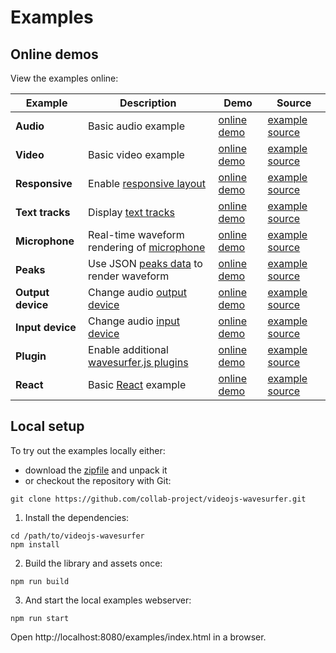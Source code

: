 # Examples

## Online demos

View the examples online:

| Example | Description | Demo | Source |
| --- | --- | --- | --- |
| **Audio** | Basic audio example | [online demo](https://collab-project.github.io/videojs-wavesurfer/demo/index.html) | [example source](https://github.com/collab-project/videojs-wavesurfer/blob/master/examples/index.html) |
| **Video** | Basic video example | [online demo](https://collab-project.github.io/videojs-wavesurfer/demo/video.html) | [example source](https://github.com/collab-project/videojs-wavesurfer/blob/master/examples/video.html) |
| **Responsive** | Enable [responsive layout](responsive.md) | [online demo](https://collab-project.github.io/videojs-wavesurfer/demo/fluid.html) | [example source](https://github.com/collab-project/videojs-wavesurfer/blob/master/examples/fluid.html) |
| **Text tracks** | Display [text tracks](text-tracks.md) | [online demo](https://collab-project.github.io/videojs-wavesurfer/demo/texttrack.html) | [example source](https://github.com/collab-project/videojs-wavesurfer/blob/master/examples/texttrack.html) |
| **Microphone** | Real-time waveform rendering of [microphone](microphone.md) | [online demo](https://collab-project.github.io/videojs-wavesurfer/demo/live.html) | [example source](https://github.com/collab-project/videojs-wavesurfer/blob/master/examples/live.html) |
| **Peaks** | Use JSON [peaks data](peaks.md) to render waveform | [online demo](https://collab-project.github.io/videojs-wavesurfer/demo/peaks.html) | [example source](https://github.com/collab-project/videojs-wavesurfer/blob/master/examples/peaks.html) |
| **Output device** | Change audio [output device](change-device.md) | [online demo](https://collab-project.github.io/videojs-wavesurfer/demo/output.html) | [example source](https://github.com/collab-project/videojs-wavesurfer/blob/master/examples/output.html) |
| **Input device** | Change audio [input device](change-device.md) | [online demo](https://collab-project.github.io/videojs-wavesurfer/demo/input.html) | [example source](https://github.com/collab-project/videojs-wavesurfer/blob/master/examples/input.html) |
| **Plugin** | Enable additional [wavesurfer.js plugins](plugins.md) | [online demo](https://collab-project.github.io/videojs-wavesurfer/demo/plugin.html) | [example source](https://github.com/collab-project/videojs-wavesurfer/blob/master/examples/plugin.html) |
| **React** | Basic [React](react.md) example | [online demo](https://collab-project.github.io/videojs-wavesurfer/demo/react/index.html) | [example source](https://github.com/collab-project/videojs-wavesurfer/blob/master/examples/react/index.html) |

## Local setup

To try out the examples locally either:

- download the [zipfile](https://github.com/collab-project/videojs-wavesurfer/archive/master.zip) and unpack it
- or checkout the repository with Git:
```console
git clone https://github.com/collab-project/videojs-wavesurfer.git
```

1. Install the dependencies:

```console
cd /path/to/videojs-wavesurfer
npm install
```

2. Build the library and assets once:

```console
npm run build
```

3. And start the local examples webserver:

```console
npm run start
```

Open http://localhost:8080/examples/index.html in a browser.
